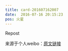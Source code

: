 ```yaml
---
title: card-201607162007
date:  2016-07-16 20:15:23
pos: 火星
---
```

Repost

来源于个人weibo：[原文链接](https://m.weibo.cn/status/DF6nrniIX?mblogid=DF6nrniIX)